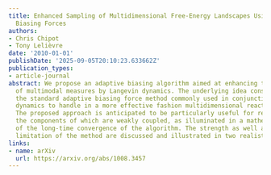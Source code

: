 ```yaml
---
title: Enhanced Sampling of Multidimensional Free-Energy Landscapes Using Adaptive
  Biasing Forces
authors:
- Chris Chipot
- Tony Lelièvre
date: '2010-01-01'
publishDate: '2025-09-05T20:10:23.633662Z'
publication_types:
- article-journal
abstract: We propose an adaptive biasing algorithm aimed at enhancing the sampling
  of multimodal measures by Langevin dynamics. The underlying idea consists in generalizing
  the standard adaptive biasing force method commonly used in conjunction with molecular
  dynamics to handle in a more effective fashion multidimensional reaction coordinates.
  The proposed approach is anticipated to be particularly useful for reaction coordinates,
  the components of which are weakly coupled, as illuminated in a mathematical analysis
  of the long-time convergence of the algorithm. The strength as well as the intrinsic
  limitation of the method are discussed and illustrated in two realistic test cases.
links:
- name: arXiv
  url: https://arxiv.org/abs/1008.3457
---
```

